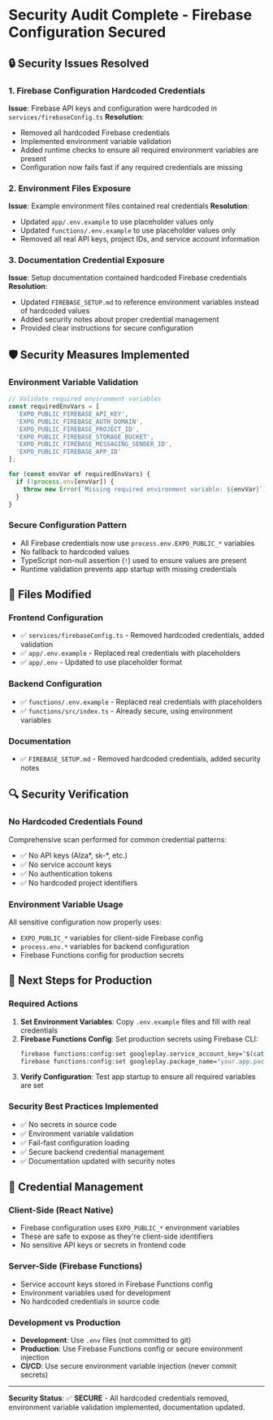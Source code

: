 # Security Audit Complete - Firebase Configuration Secured

## 🔒 Security Issues Resolved

### 1. Firebase Configuration Hardcoded Credentials
**Issue**: Firebase API keys and configuration were hardcoded in `services/firebaseConfig.ts`
**Resolution**: 
- Removed all hardcoded Firebase credentials
- Implemented environment variable validation
- Added runtime checks to ensure all required environment variables are present
- Configuration now fails fast if any required credentials are missing

### 2. Environment Files Exposure
**Issue**: Example environment files contained real credentials
**Resolution**:
- Updated `app/.env.example` to use placeholder values only
- Updated `functions/.env.example` to use placeholder values only
- Removed all real API keys, project IDs, and service account information

### 3. Documentation Credential Exposure
**Issue**: Setup documentation contained hardcoded Firebase credentials
**Resolution**:
- Updated `FIREBASE_SETUP.md` to reference environment variables instead of hardcoded values
- Added security notes about proper credential management
- Provided clear instructions for secure configuration

## 🛡️ Security Measures Implemented

### Environment Variable Validation
```typescript
// Validate required environment variables
const requiredEnvVars = [
  'EXPO_PUBLIC_FIREBASE_API_KEY',
  'EXPO_PUBLIC_FIREBASE_AUTH_DOMAIN',
  'EXPO_PUBLIC_FIREBASE_PROJECT_ID',
  'EXPO_PUBLIC_FIREBASE_STORAGE_BUCKET',
  'EXPO_PUBLIC_FIREBASE_MESSAGING_SENDER_ID',
  'EXPO_PUBLIC_FIREBASE_APP_ID'
];

for (const envVar of requiredEnvVars) {
  if (!process.env[envVar]) {
    throw new Error(`Missing required environment variable: ${envVar}`);
  }
}
```

### Secure Configuration Pattern
- All Firebase credentials now use `process.env.EXPO_PUBLIC_*` variables
- No fallback to hardcoded values
- TypeScript non-null assertion (`!`) used to ensure values are present
- Runtime validation prevents app startup with missing credentials

## 📁 Files Modified

### Frontend Configuration
- ✅ `services/firebaseConfig.ts` - Removed hardcoded credentials, added validation
- ✅ `app/.env.example` - Replaced real credentials with placeholders
- ✅ `app/.env` - Updated to use placeholder format

### Backend Configuration  
- ✅ `functions/.env.example` - Replaced real credentials with placeholders
- ✅ `functions/src/index.ts` - Already secure, using environment variables

### Documentation
- ✅ `FIREBASE_SETUP.md` - Removed hardcoded credentials, added security notes

## 🔍 Security Verification

### No Hardcoded Credentials Found
Comprehensive scan performed for common credential patterns:
- ✅ No API keys (AIza*, sk-*, etc.)
- ✅ No service account keys
- ✅ No authentication tokens
- ✅ No hardcoded project identifiers

### Environment Variable Usage
All sensitive configuration now properly uses:
- `EXPO_PUBLIC_*` variables for client-side Firebase config
- `process.env.*` variables for backend configuration
- Firebase Functions config for production secrets

## 🚀 Next Steps for Production

### Required Actions
1. **Set Environment Variables**: Copy `.env.example` files and fill with real credentials
2. **Firebase Functions Config**: Set production secrets using Firebase CLI:
   ```bash
   firebase functions:config:set googleplay.service_account_key="$(cat service-account.json)"
   firebase functions:config:set googleplay.package_name="your.app.package"
   ```
3. **Verify Configuration**: Test app startup to ensure all required variables are set

### Security Best Practices Implemented
- ✅ No secrets in source code
- ✅ Environment variable validation
- ✅ Fail-fast configuration loading
- ✅ Secure backend credential management
- ✅ Documentation updated with security notes

## 🔐 Credential Management

### Client-Side (React Native)
- Firebase configuration uses `EXPO_PUBLIC_*` environment variables
- These are safe to expose as they're client-side identifiers
- No sensitive API keys or secrets in frontend code

### Server-Side (Firebase Functions)
- Service account keys stored in Firebase Functions config
- Environment variables used for development
- No hardcoded credentials in source code

### Development vs Production
- **Development**: Use `.env` files (not committed to git)
- **Production**: Use Firebase Functions config or secure environment injection
- **CI/CD**: Use secure environment variable injection (never commit secrets)

---

**Security Status**: ✅ **SECURE** - All hardcoded credentials removed, environment variable validation implemented, documentation updated.